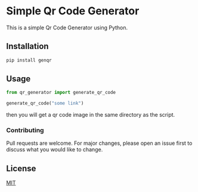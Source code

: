 # Simple Qr Code Generator

This is a simple Qr Code Generator using Python.

## Installation
```bash
pip install genqr
```

## Usage
```python
from qr_generator import generate_qr_code

generate_qr_code("some link")
```
then you will get a qr code image in the same directory as the script.

### Contributing
Pull requests are welcome. For major changes, please open an issue first to discuss what you would like to change.


## License
[MIT](https://choosealicense.com/licenses/mit/)
